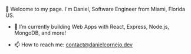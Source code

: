 👋 Welcome to my page. 
I'm Daniel, Software Engineer from Miami, Florida US.

- 🌱 I’m currently building Web Apps with React, Express, Node.js, MongoDB, and more!

- 📫 How to reach me: contact@danielcornejo.dev
